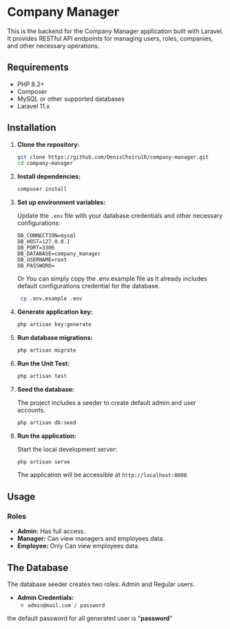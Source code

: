 # Company Manager

This is the backend for the Company Manager application built with Laravel. It provides RESTful API endpoints for managing users, roles, companies, and other necessary operations.

## Requirements

- PHP 8.2+
- Composer
- MySQL or other supported databases
- Laravel 11.x

## Installation

1. **Clone the repository:**

    ```bash
    git clone https://github.com/DenisChoirulR/company-manager.git
    cd company-manager
    ```

2. **Install dependencies:**

    ```bash
    composer install
    ```

3. **Set up environment variables:**

    Update the `.env` file with your database credentials and other necessary configurations:

    ```env
    DB_CONNECTION=mysql
    DB_HOST=127.0.0.1
    DB_PORT=3306
    DB_DATABASE=company_manager
    DB_USERNAME=root
    DB_PASSWORD=
    ```

    Or You can simply copy the .env.example file as it already includes default configurations credential for the database.

   ```bash
    cp .env.example .env
    ```

4. **Generate application key:**

    ```bash
    php artisan key:generate
    ```

5. **Run database migrations:**

    ```bash
    php artisan migrate
    ```

6. **Run the Unit Test:**

    ```bash
    php artisan test
    ```

7. **Seed the database:**

    The project includes a seeder to create default admin and user accounts.

    ```bash
    php artisan db:seed
    ```

8. **Run the application:**

    Start the local development server:

    ```bash
    php artisan serve
    ```

    The application will be accessible at `http://localhost:8000`.

## Usage

### Roles

- **Admin:** Has full access.
- **Manager:** Can view managers and employees data.
- **Employee:** Only Can view employees data.

## The Database

The database seeder creates two roles: Admin and Regular users.

- **Admin Credentials:**
  - `admin@mail.com / password`
 
the default password for all generated user is "**password**"
